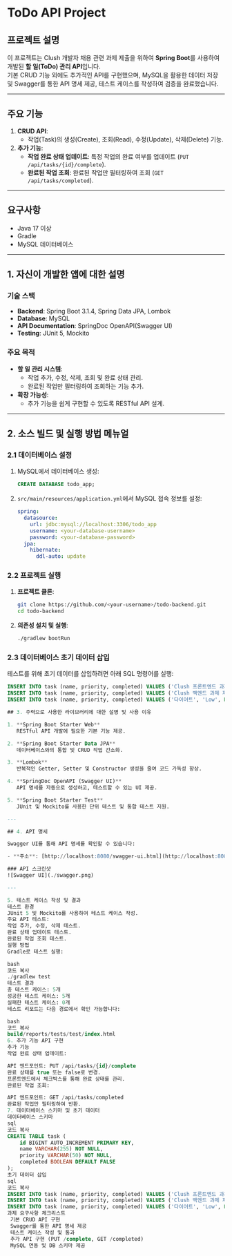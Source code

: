 # ToDo API Project

## 프로젝트 설명
이 프로젝트는 Clush 개발자 채용 관련 과제 제출을 위하여 **Spring Boot**를 사용하여 개발된 **할 일(ToDo) 관리 API**입니다.  
기본 CRUD 기능 외에도 추가적인 API를 구현했으며, MySQL을 활용한 데이터 저장 및 Swagger를 통한 API 명세 제공, 테스트 케이스를 작성하여 검증을 완료했습니다.

---

## 주요 기능

1. **CRUD API**:
   - 작업(Task)의 생성(Create), 조회(Read), 수정(Update), 삭제(Delete) 기능.
2. **추가 기능**:
   - **작업 완료 상태 업데이트**: 특정 작업의 완료 여부를 업데이트 (`PUT /api/tasks/{id}/complete`).
   - **완료된 작업 조회**: 완료된 작업만 필터링하여 조회 (`GET /api/tasks/completed`).

---

## 요구사항
- Java 17 이상
- Gradle
- MySQL 데이터베이스

---

## 1. 자신이 개발한 앱에 대한 설명

### 기술 스택
- **Backend**: Spring Boot 3.1.4, Spring Data JPA, Lombok
- **Database**: MySQL
- **API Documentation**: SpringDoc OpenAPI(Swagger UI)
- **Testing**: JUnit 5, Mockito

### 주요 목적
- **할 일 관리 시스템**:
  - 작업 추가, 수정, 삭제, 조회 및 완료 상태 관리.
  - 완료된 작업만 필터링하여 조회하는 기능 추가.
- **확장 가능성**:
  - 추가 기능을 쉽게 구현할 수 있도록 RESTful API 설계.

---

## 2. 소스 빌드 및 실행 방법 메뉴얼

### **2.1 데이터베이스 설정**
1. MySQL에서 데이터베이스 생성:
    ```sql
    CREATE DATABASE todo_app;
    ```
2. `src/main/resources/application.yml`에서 MySQL 접속 정보를 설정:
    ```yaml
    spring:
      datasource:
        url: jdbc:mysql://localhost:3306/todo_app
        username: <your-database-username>
        password: <your-database-password>
      jpa:
        hibernate:
          ddl-auto: update
    ```

### **2.2 프로젝트 실행**
1. **프로젝트 클론**:
    ```bash
    git clone https://github.com/<your-username>/todo-backend.git
    cd todo-backend
    ```
2. **의존성 설치 및 실행**:
    ```bash
    ./gradlew bootRun
    ```

### **2.3 데이터베이스 초기 데이터 삽입**
테스트를 위해 초기 데이터를 삽입하려면 아래 SQL 명령어를 실행:
```sql
INSERT INTO task (name, priority, completed) VALUES ('Clush 프론트엔드 과제 제출', 'High', TRUE);
INSERT INTO task (name, priority, completed) VALUES ('Clush 백엔드 과제 제출', 'High', TRUE);
INSERT INTO task (name, priority, completed) VALUES ('다이어트', 'Low', FALSE);

## 3. 주력으로 사용한 라이브러리에 대한 설명 및 사용 이유

1. **Spring Boot Starter Web**  
   RESTful API 개발에 필요한 기본 기능 제공.

2. **Spring Boot Starter Data JPA**  
   데이터베이스와의 통합 및 CRUD 작업 간소화.

3. **Lombok**  
   반복적인 Getter, Setter 및 Constructor 생성을 줄여 코드 가독성 향상.

4. **SpringDoc OpenAPI (Swagger UI)**  
   API 명세를 자동으로 생성하고, 테스트할 수 있는 UI 제공.

5. **Spring Boot Starter Test**  
   JUnit 및 Mockito를 사용한 단위 테스트 및 통합 테스트 지원.

---

## 4. API 명세

Swagger UI를 통해 API 명세를 확인할 수 있습니다:

- **주소**: [http://localhost:8080/swagger-ui.html](http://localhost:8080/swagger-ui.html)

### API 스크린샷
![Swagger UI](./swagger.png)

---

5. 테스트 케이스 작성 및 결과
테스트 환경
JUnit 5 및 Mockito를 사용하여 테스트 케이스 작성.
주요 API 테스트:
작업 추가, 수정, 삭제 테스트.
완료 상태 업데이트 테스트.
완료된 작업 조회 테스트.
실행 방법
Gradle로 테스트 실행:

bash
코드 복사
./gradlew test
테스트 결과
총 테스트 케이스: 5개
성공한 테스트 케이스: 5개
실패한 테스트 케이스: 0개
테스트 리포트는 다음 경로에서 확인 가능합니다:

bash
코드 복사
build/reports/tests/test/index.html
6. 추가 기능 API 구현
추가 기능
작업 완료 상태 업데이트:

API 엔드포인트: PUT /api/tasks/{id}/complete
완료 상태를 true 또는 false로 변경.
프론트엔드에서 체크박스를 통해 완료 상태를 관리.
완료된 작업 조회:

API 엔드포인트: GET /api/tasks/completed
완료된 작업만 필터링하여 반환.
7. 데이터베이스 스키마 및 초기 데이터
데이터베이스 스키마
sql
코드 복사
CREATE TABLE task (
    id BIGINT AUTO_INCREMENT PRIMARY KEY,
    name VARCHAR(255) NOT NULL,
    priority VARCHAR(50) NOT NULL,
    completed BOOLEAN DEFAULT FALSE
);
초기 데이터 삽입
sql
코드 복사
INSERT INTO task (name, priority, completed) VALUES ('Clush 프론트엔드 과제 제출', 'High', TRUE);
INSERT INTO task (name, priority, completed) VALUES ('Clush 백엔드 과제 제출', 'High', TRUE);
INSERT INTO task (name, priority, completed) VALUES ('다이어트', 'Low', FALSE);
과제 요구사항 체크리스트
 기본 CRUD API 구현
 Swagger를 통한 API 명세 제공
 테스트 케이스 작성 및 통과
 추가 API 구현 (PUT /complete, GET /completed)
 MySQL 연동 및 DB 스키마 제공
